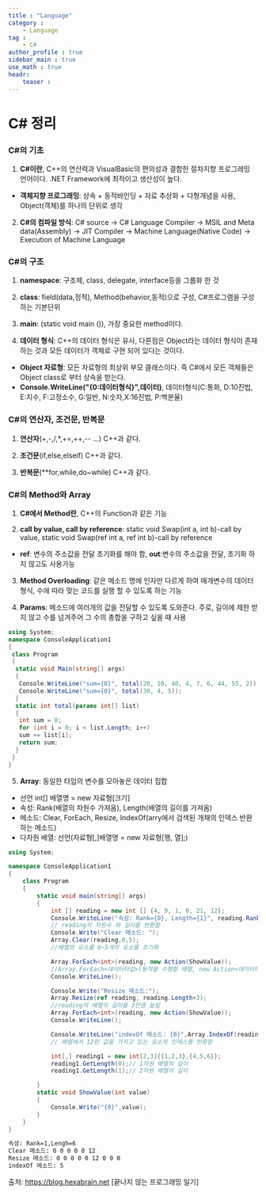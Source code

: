 ```yaml
---
title : "Language"
category :
    - Language
tag :
    - C#
author_profile : true
sidebar_main : true
use_math : true
headr:
    teaser : 
---
```


# C# 정리

### C#의 기초

1. **C#이란**, C++의 연산력과 VisualBasic의 편의성과 결합한 절차지향 프로그레밍 언어이다. .NET Framework에 최적이고 생산성이 높다.

- **객체지향 프로그래밍**: 상속 + 동적바인딩 + 자료 추상화 + 다형개념을 사용, Object(객체)를 하나의 단위로 생각

2. **C#의 컴파일 방식**: C# source -> C# Language Compiler -> MSIL and Meta data(Assembly) 
-> JIT Compiler -> Machine Language(Native Code) -> Execution of Machine Language

### C#의 구조

1. **namespace**: 구조체, class, delegate, interface등을 그룹화 한 것

2. **class**: field(data,정적), Method(behavior,동적)으로 구성, C#프로그램을 구성하는 기본단위

3. **main**: (static void main ()), 가장 중요한 method이다.

4. **데이터 형식**: C++의 데이터 형식은 유사, 다른점은 Object라는 데이터 형식이 존재하는 것과 모든 데이터가 객체로 구현 되어 있다는 것이다. 

- **Object 자료형**: 모든 자료형의 최상위 부모 클래스이다. 즉 C#에서 모든 객체들은 Object class로 부터 상속을 받는다.
- **Console.WriteLine("{0:데이터형식}",데이터)**, 데이터형식(C:통화, D:10진법, E:지수, F:고정소수, G:일반, N:숫자,X:16진법, P:백분율)

### C#의 연산자, 조건문, 반복문

1. **연산자**(+,-,/,*,+=,++,-- ...) C++과 같다.

2. **조건문**(if,else,elseif) C++과 같다.

3. **반복문**(**for,while,do~while) C++과 같다.


### C#의 Method와 Array

1. **C#에서 Method란**, C++의 Function과 같은 기능

2. **call by value, call by reference**: static void Swap(int a, int b)-call by value, static void Swap(ref int a, ref int b)-call by reference
- **ref**: 변수의 주소값을 전달 초기화를 해야 함, **out**:변수의 주소값을 전달, 초기화 하지 않고도 사용가능 

3. **Method Overloading**: 같은 메소드 명에 인자만 다르게 하여 매개변수의  데이터 형식, 수에 따라 맞는 코드를 실행 할 수 있도록 하는 기능

4. **Params**: 메소드에 여러개의 값을 전달할 수 있도록 도와준다. 주로, 길이에 제한 받지 않고 수를 넘겨주어 그 수의 총합을 구하고 싶을 때 사용

```c#
using System;
namespace ConsoleApplication1
{
 class Program
 {
  static void Main(string[] args)
  {
   Console.WriteLine("sum={0}", total(20, 10, 40, 4, 7, 6, 44, 55, 2));
   Console.WriteLine("sum={0}", total(30, 4, 5));
  }
  static int total(params int[] list)
  {
   int sum = 0;
   for (int i = 0; i < list.Length; i++)
   sum += list[i];
   return sum;
  }
 }
}
```
5. **Array**: 동일한 타입의 변수를 모아놓은 데이터 집합
- 선언 int[] 배열명 = new 자료형[크기]
- 속성: Rank(배열의 차원수 가져옴), Length(배열의 길이를 가져옴)
- 메소드: Clear, ForEach, Resize, IndexOf(arry에서 검색된 개채의 인덱스 반환하는 메소드)
- 다차원 배열: 선언(자료형[,]배열명 = new 자료형[행, 열];)

```C#
using System;

namespace ConsoleApplication1
{
    class Program
    {
        static void main(string[] args)
        {
            int [] reading = new int [] {4, 9, 1, 0, 21, 12};
            Console.WriteLine("속성: Rank={0}, Length={1}", reading.Rank, reading.Length);
            // reading의 차원수 와 길이를 반환함
            Console.Write("Clear 메소드: ");
            Array.Clear(reading,0,5);
            //배열의 요소를 0~5개의 요소를 초기화

            Array.ForEach<int>(reading, new Action(ShowValue));
            //Array.ForEach<데이터타입>(동작을 수행할 배열, new Action<데이터타입>(액션);)
            Console.WriteLine();

            Console.Write("Resize 메소드:");
            Array.Resize(ref reading, reading.Length+3);
            //reading의 배열의 길이를 3만큼 늘림
            Array.ForEach<int>(reading, new Action(ShowValue));
            Console.WriteLine();

            Console.WriteLine("indexOf 메소드: {0}",Array.IndexOf(reading,12));
            // 배열에서 12란 값을 가지고 있는 요소의 인덱스를 반환함

            int[,] reading1 = new int[2,3]{{1,2,3},{4,5,6}};
            reading1.GetLength(0);// 1차원 배열의 길이
            reading1.GetLength(1);// 2차원 배열의 길이

        }
        static void ShowValue(int value)
        {
            Console.Write("{0}",value);
        }
    }
}

```

```sh
속성: Rank=1,Lengh=6
Clear 메소드: 0 0 0 0 0 12
Resize 메소드: 0 0 0 0 0 12 0 0 0
indexOf 메소드: 5
```








출처: https://blog.hexabrain.net
[끝나지 않는 프로그래밍 일기]
